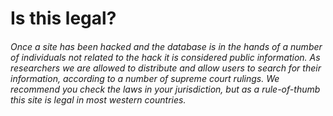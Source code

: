 # Is this legal?
###### Once a site has been hacked and the database is in the hands of a number of individuals not related to the hack it is considered public information. As researchers we are allowed to distribute and allow users to search for their information, according to a number of supreme court rulings. We recommend you check the laws in your jurisdiction, but as a rule-of-thumb this site is legal in most western countries.
